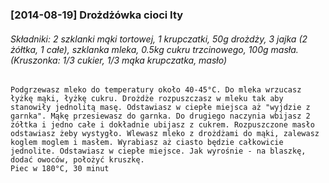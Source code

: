 ### [2014-08-19] Drożdżówka cioci Ity
###### Składniki: 2 szklanki mąki tortowej, 1 krupczatki, 50g drożdży, 3 jajka (2 żółtka, 1 całe), szklanka mleka, 0.5kg cukru trzcinowego, 100g masła. (Kruszonka: 1/3 cukier, 1/3 mąka krupczatka, masło)

```
Podgrzewasz mleko do temperatury około 40-45°C. Do mleka wrzucasz łyżkę mąki, łyżkę cukru. Drożdże rozpuszczasz w mleku tak aby stanowiły jednolitą masę. Odstawiasz w ciepłe miejsca aż "wyjdzie z garnka". Mąkę przesiewasz do garnka. Do drugiego naczynia wbijasz 2 żółtka i jedno całe i dokładnie ubijasz z cukrem. Rozpuszczone masło odstawiasz żeby wystygło. Wlewasz mleko z drożdżami do mąki, zalewasz koglem moglem i masłem. Wyrabiasz aż ciasto będzie całkowicie jednolite. Odstawiasz w ciepłe miejsce. Jak wyrośnie - na blaszkę, dodać owoców, położyć kruszkę.
Piec w 180°C, 30 minut
```
